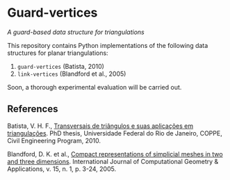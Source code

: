 # Guard-vertices
*A guard-based data structure for triangulations*

This repository contains Python implementations of the following data structures for planar triangulations:
1. `guard-vertices` (Batista, 2010)
2. `link-vertices` (Blandford et al., 2005)

Soon, a thorough experimental evaluation will be carried out.

## References

Batista, V. H. F., [Transversais de triângulos e suas aplicações em triangulações](http://objdig.ufrj.br/60/teses/coppe_d/VicenteHelanoFeitosaBatista.pdf). PhD thesis, Universidade Federal do Rio de Janeiro, COPPE, Civil Engineering Program, 2010.  

Blandford, D. K. et al., [Compact representations of simplicial meshes in two and three dimensions](https://www.worldscientific.com/doi/abs/10.1142/S0218195905001580). International Journal of Computational Geometry \& Applications, v. 15, n. 1, p. 3-24, 2005.
